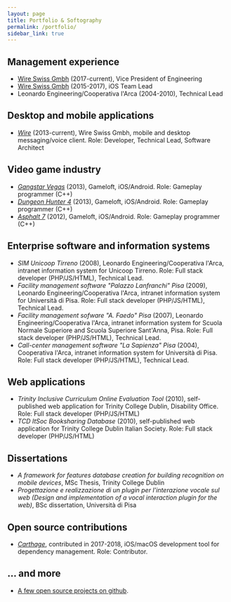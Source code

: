 ```yaml
---
layout: page
title: Portfolio & Softography
permalink: /portfolio/
sidebar_link: true
---
```


## Management experience

- [Wire Swiss Gmbh](https://wire.com) (2017-current), Vice President of Engineering
- [Wire Swiss Gmbh](https://wire.com) (2015-2017), iOS Team Lead
- Leonardo Engineering/Cooperativa l'Arca (2004-2010), Technical Lead

## Desktop and mobile applications

- [_Wire_](https://wire.com) (2013-current), Wire Swiss Gmbh, mobile and desktop messaging/voice client. Role: Developer, Technical Lead, Software Architect

## Video game industry

- [_Gangstar Vegas_](https://www.youtube.com/watch?v=K6EeioN9k4w) (2013), Gameloft, iOS/Android. Role: Gameplay programmer (C++)
- [_Dungeon Hunter 4_](https://www.youtube.com/watch?v=9ywtJReQ9MI) (2013), Gameloft, iOS/Android. Role: Gameplay programmer (C++)
- [_Asphalt 7_](https://www.youtube.com/watch?v=OXP9Rcr7OLQ) (2012), Gameloft, iOS/Android. Role: Gameplay programmer (C++)

## Enterprise software and information systems

- _SIM Unicoop Tirreno_ (2008), Leonardo Engineering/Cooperativa l'Arca, intranet information system for Unicoop Tirreno. Role: Full stack developer (PHP/JS/HTML), Technical Lead.
- _Facility management software "Palazzo Lanfranchi" Pisa_ (2009), Leonardo Engineering/Cooperativa l'Arca, intranet information system for Università di Pisa. Role: Full stack developer (PHP/JS/HTML), Technical Lead.
- _Facility management sofware "A. Faedo" Pisa_ (2007), Leonardo Engineering/Cooperativa l'Arca, intranet information system for Scuola Normale Superiore and Scuola Superiore Sant'Anna, Pisa. Role: Full stack developer (PHP/JS/HTML), Technical Lead.
- _Call-center management software "La Sapienza" Pisa_ (2004), Cooperativa l'Arca, intranet information system for Università di Pisa. Role: Full stack developer (PHP/JS/HTML), Technical Lead.

## Web applications

- _Trinity Inclusive Curriculum Online Evaluation Tool_ (2010), self-published web application for Trinity College Dublin, Disability Office. Role: Full stack developer (PHP/JS/HTML)
- _TCD ItSoc Booksharing Database_ (2010), self-published web application for Trinity College Dublin Italian Society. Role: Full stack developer (PHP/JS/HTML)

## Dissertations

- _A framework for features database creation for building recognition on mobile devices_, MSc Thesis, Trinity College Dublin
- _Progettazione e realizzazione di un plugin per l'interazione vocale sul web (Design and implementation of a vocal interaction plugin for the web)_, BSc dissertation, Università di Pisa

## Open source contributions

- [_Carthage_](https://github.com/Carthage/Carthage), contributed in 2017-2018, iOS/macOS development tool for dependency management. Role: Contributor.

## ... and more

- [A few open source projects on github](https://github.com/marcoconti83).